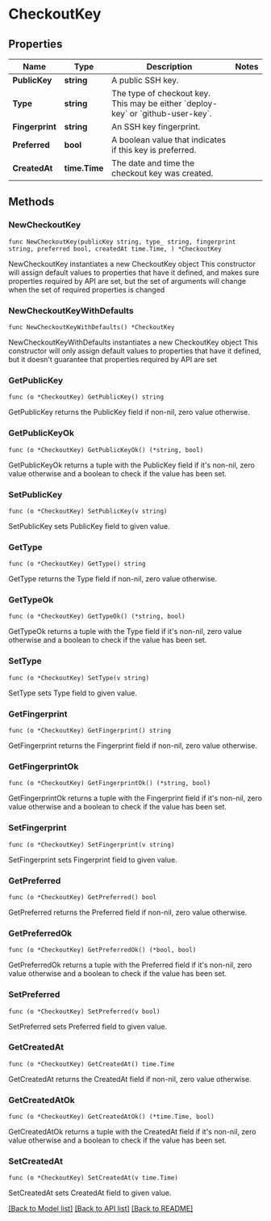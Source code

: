 # CheckoutKey

## Properties

Name | Type | Description | Notes
------------ | ------------- | ------------- | -------------
**PublicKey** | **string** | A public SSH key. | 
**Type** | **string** | The type of checkout key. This may be either &#x60;deploy-key&#x60; or &#x60;github-user-key&#x60;. | 
**Fingerprint** | **string** | An SSH key fingerprint. | 
**Preferred** | **bool** | A boolean value that indicates if this key is preferred. | 
**CreatedAt** | **time.Time** | The date and time the checkout key was created. | 

## Methods

### NewCheckoutKey

`func NewCheckoutKey(publicKey string, type_ string, fingerprint string, preferred bool, createdAt time.Time, ) *CheckoutKey`

NewCheckoutKey instantiates a new CheckoutKey object
This constructor will assign default values to properties that have it defined,
and makes sure properties required by API are set, but the set of arguments
will change when the set of required properties is changed

### NewCheckoutKeyWithDefaults

`func NewCheckoutKeyWithDefaults() *CheckoutKey`

NewCheckoutKeyWithDefaults instantiates a new CheckoutKey object
This constructor will only assign default values to properties that have it defined,
but it doesn't guarantee that properties required by API are set

### GetPublicKey

`func (o *CheckoutKey) GetPublicKey() string`

GetPublicKey returns the PublicKey field if non-nil, zero value otherwise.

### GetPublicKeyOk

`func (o *CheckoutKey) GetPublicKeyOk() (*string, bool)`

GetPublicKeyOk returns a tuple with the PublicKey field if it's non-nil, zero value otherwise
and a boolean to check if the value has been set.

### SetPublicKey

`func (o *CheckoutKey) SetPublicKey(v string)`

SetPublicKey sets PublicKey field to given value.


### GetType

`func (o *CheckoutKey) GetType() string`

GetType returns the Type field if non-nil, zero value otherwise.

### GetTypeOk

`func (o *CheckoutKey) GetTypeOk() (*string, bool)`

GetTypeOk returns a tuple with the Type field if it's non-nil, zero value otherwise
and a boolean to check if the value has been set.

### SetType

`func (o *CheckoutKey) SetType(v string)`

SetType sets Type field to given value.


### GetFingerprint

`func (o *CheckoutKey) GetFingerprint() string`

GetFingerprint returns the Fingerprint field if non-nil, zero value otherwise.

### GetFingerprintOk

`func (o *CheckoutKey) GetFingerprintOk() (*string, bool)`

GetFingerprintOk returns a tuple with the Fingerprint field if it's non-nil, zero value otherwise
and a boolean to check if the value has been set.

### SetFingerprint

`func (o *CheckoutKey) SetFingerprint(v string)`

SetFingerprint sets Fingerprint field to given value.


### GetPreferred

`func (o *CheckoutKey) GetPreferred() bool`

GetPreferred returns the Preferred field if non-nil, zero value otherwise.

### GetPreferredOk

`func (o *CheckoutKey) GetPreferredOk() (*bool, bool)`

GetPreferredOk returns a tuple with the Preferred field if it's non-nil, zero value otherwise
and a boolean to check if the value has been set.

### SetPreferred

`func (o *CheckoutKey) SetPreferred(v bool)`

SetPreferred sets Preferred field to given value.


### GetCreatedAt

`func (o *CheckoutKey) GetCreatedAt() time.Time`

GetCreatedAt returns the CreatedAt field if non-nil, zero value otherwise.

### GetCreatedAtOk

`func (o *CheckoutKey) GetCreatedAtOk() (*time.Time, bool)`

GetCreatedAtOk returns a tuple with the CreatedAt field if it's non-nil, zero value otherwise
and a boolean to check if the value has been set.

### SetCreatedAt

`func (o *CheckoutKey) SetCreatedAt(v time.Time)`

SetCreatedAt sets CreatedAt field to given value.



[[Back to Model list]](../README.md#documentation-for-models) [[Back to API list]](../README.md#documentation-for-api-endpoints) [[Back to README]](../README.md)


